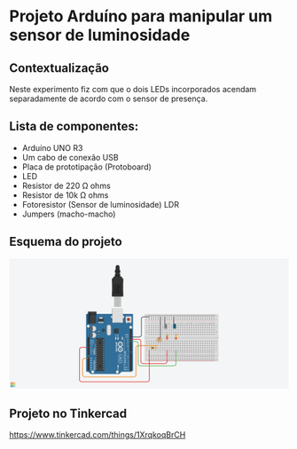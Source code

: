 # Projeto Arduíno para manipular um sensor de luminosidade

## Contextualização

Neste experimento fiz com que o dois LEDs incorporados acendam separadamente de acordo com o sensor de presença. 

## Lista de componentes:

- Arduíno UNO R3
- Um cabo de conexão USB
- Placa de prototipação (Protoboard)
- LED
- Resistor de 220 Ω ohms
- Resistor de 10k Ω ohms
- Fotoresistor (Sensor de luminosidade) LDR
- Jumpers (macho-macho)

## Esquema do projeto

![Esquema do projeto](esquema_projeto.png)

## Projeto no Tinkercad

https://www.tinkercad.com/things/1XrqkoqBrCH

